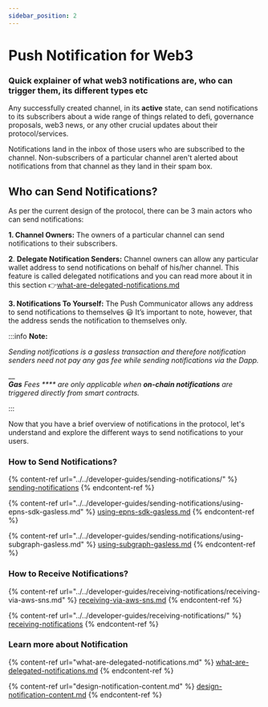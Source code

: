 ```yaml
---
sidebar_position: 2
---
```


# Push Notification for Web3

### Quick explainer of what web3 notifications are, who can trigger them, its different types etc

Any successfully created channel, in its **active** state, can send notifications to its subscribers about a wide range of things related to defi, governance proposals, web3 news, or any other crucial updates about their protocol/services.

Notifications land in the inbox of those users who are subscribed to the channel. Non-subscribers of a particular channel aren't alerted about notifications from that channel as they land in their spam box.

## Who can Send Notifications?

As per the current design of the protocol, there can be 3 main actors who can send notifications:

**1. Channel Owners:** The owners of a particular channel can send notifications to their subscribers.

**2**. **Delegate Notification Senders:** Channel owners can allow any particular wallet address to send notifications on behalf of his/her channel. This feature is called delegated notifications and you can read more about it in this section 👉[what-are-delegated-notifications.md](what-are-delegated-notifications.md "mention")

**3. Notifications To Yourself:** The Push Communicator allows any address to send notifications to themselves 😃 It’s important to note, however, that the address sends the notification to themselves only.

:::info
**Note:**

_Sending notifications is a gasless transaction and therefore notification senders need not pay any gas fee while sending notifications via the Dapp._

__\
_**Gas** Fees **** are only applicable when **on-chain notifications** are triggered directly from smart contracts._


:::

Now that you have a brief overview of notifications in the protocol, let's understand and explore the different ways to send notifications to your users.

### How to Send Notifications?

{% content-ref url="../../developer-guides/sending-notifications/" %}
[sending-notifications](../../developer-guides/sending-notifications/)
{% endcontent-ref %}

{% content-ref url="../../developer-guides/sending-notifications/using-epns-sdk-gasless.md" %}
[using-epns-sdk-gasless.md](../../developer-guides/sending-notifications/using-epns-sdk-gasless.md)
{% endcontent-ref %}

{% content-ref url="../../developer-guides/sending-notifications/using-subgraph-gasless.md" %}
[using-subgraph-gasless.md](../../developer-guides/sending-notifications/using-subgraph-gasless.md)
{% endcontent-ref %}

### How to Receive Notifications?

{% content-ref url="../../developer-guides/receiving-notifications/receiving-via-aws-sns.md" %}
[receiving-via-aws-sns.md](../../developer-guides/receiving-notifications/receiving-via-aws-sns.md)
{% endcontent-ref %}

{% content-ref url="../../developer-guides/receiving-notifications/" %}
[receiving-notifications](../../developer-guides/receiving-notifications/)
{% endcontent-ref %}

### Learn more about Notification

{% content-ref url="what-are-delegated-notifications.md" %}
[what-are-delegated-notifications.md](what-are-delegated-notifications.md)
{% endcontent-ref %}

{% content-ref url="design-notification-content.md" %}
[design-notification-content.md](design-notification-content.md)
{% endcontent-ref %}
